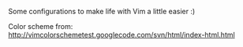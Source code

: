 Some configurations to make life with Vim a little easier :)

Color scheme from: http://vimcolorschemetest.googlecode.com/svn/html/index-html.html
